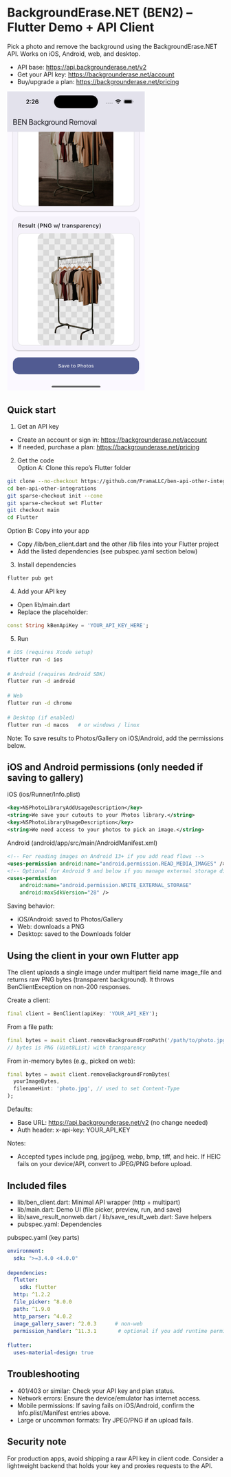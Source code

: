 # BackgroundErase.NET (BEN2) – Flutter Demo + API Client

Pick a photo and remove the background using the BackgroundErase.NET API. Works on iOS, Android, web, and desktop.

- API base: https://api.backgrounderase.net/v2
- Get your API key: https://backgrounderase.net/account
- Buy/upgrade a plan: https://backgrounderase.net/pricing

<img src="app_demo.png" alt="Demo" width="320">

## Quick start

1) Get an API key  
- Create an account or sign in: https://backgrounderase.net/account  
- If needed, purchase a plan: https://backgrounderase.net/pricing

2) Get the code  
Option A: Clone this repo’s Flutter folder
```bash
git clone --no-checkout https://github.com/PramaLLC/ben-api-other-integrations.git
cd ben-api-other-integrations
git sparse-checkout init --cone
git sparse-checkout set Flutter
git checkout main
cd Flutter
```

Option B: Copy into your app  
- Copy /lib/ben_client.dart and the other /lib files into your Flutter project
- Add the listed dependencies (see pubspec.yaml section below)

3) Install dependencies
```bash
flutter pub get
```

4) Add your API key  
- Open lib/main.dart  
- Replace the placeholder:
```dart
const String kBenApiKey = 'YOUR_API_KEY_HERE';
```

5) Run
```bash
# iOS (requires Xcode setup)
flutter run -d ios

# Android (requires Android SDK)
flutter run -d android

# Web
flutter run -d chrome

# Desktop (if enabled)
flutter run -d macos   # or windows / linux
```

Note: To save results to Photos/Gallery on iOS/Android, add the permissions below.

## iOS and Android permissions (only needed if saving to gallery)

iOS (ios/Runner/Info.plist)
```xml
<key>NSPhotoLibraryAddUsageDescription</key>
<string>We save your cutouts to your Photos library.</string>
<key>NSPhotoLibraryUsageDescription</key>
<string>We need access to your photos to pick an image.</string>
```

Android (android/app/src/main/AndroidManifest.xml)
```xml
<!-- For reading images on Android 13+ if you add read flows -->
<uses-permission android:name="android.permission.READ_MEDIA_IMAGES" />
<!-- Optional for Android 9 and below if you manage external storage directly -->
<uses-permission
    android:name="android.permission.WRITE_EXTERNAL_STORAGE"
    android:maxSdkVersion="28" />
```

Saving behavior:
- iOS/Android: saved to Photos/Gallery
- Web: downloads a PNG
- Desktop: saved to the Downloads folder

## Using the client in your own Flutter app

The client uploads a single image under multipart field name image_file and returns raw PNG bytes (transparent background). It throws BenClientException on non-200 responses.

Create a client:
```dart
final client = BenClient(apiKey: 'YOUR_API_KEY');
```

From a file path:
```dart
final bytes = await client.removeBackgroundFromPath('/path/to/photo.jpg');
// bytes is PNG (Uint8List) with transparency
```

From in-memory bytes (e.g., picked on web):
```dart
final bytes = await client.removeBackgroundFromBytes(
  yourImageBytes,
  filenameHint: 'photo.jpg', // used to set Content-Type
);
```

Defaults:
- Base URL: https://api.backgrounderase.net/v2 (no change needed)
- Auth header: x-api-key: YOUR_API_KEY

Notes:
- Accepted types include png, jpg/jpeg, webp, bmp, tiff, and heic. If HEIC fails on your device/API, convert to JPEG/PNG before upload.

## Included files

- lib/ben_client.dart: Minimal API wrapper (http + multipart)
- lib/main.dart: Demo UI (file picker, preview, run, and save)
- lib/save_result_nonweb.dart / lib/save_result_web.dart: Save helpers
- pubspec.yaml: Dependencies

pubspec.yaml (key parts)
```yaml
environment:
  sdk: ">=3.4.0 <4.0.0"

dependencies:
  flutter:
    sdk: flutter
  http: ^1.2.2
  file_picker: ^8.0.0
  path: ^1.9.0
  http_parser: ^4.0.2
  image_gallery_saver: ^2.0.3      # non-web
  permission_handler: ^11.3.1       # optional if you add runtime permission flows

flutter:
  uses-material-design: true
```

## Troubleshooting

- 401/403 or similar: Check your API key and plan status.
- Network errors: Ensure the device/emulator has internet access.
- Mobile permissions: If saving fails on iOS/Android, confirm the Info.plist/Manifest entries above.
- Large or uncommon formats: Try JPEG/PNG if an upload fails.

## Security note

For production apps, avoid shipping a raw API key in client code. Consider a lightweight backend that holds your key and proxies requests to the API.
